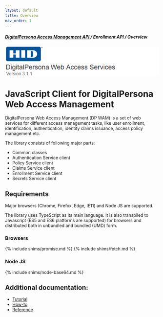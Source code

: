```yaml
---
layout: default
title: Overview
nav_order: 1
---
```

##### [DigitalPersona Access Management API ](https://hidglobal.github.io/digitalpersona-access-management-api/)/ Enrollment API / Overview  
![](docs/assets/HID-DPAM-svcs.png)  

# JavaScript Client for DigitalPersona Web Access Management

DigitalPersona Web Access Management (DP WAM) is a set of web services 
for different access management tasks, like user enrollment, identification,
authentication, identity claims issuance, access policy management etc.

The library consists of following major parts:

* Common classes
* Authentication Service client
* Policy Service client
* Claims Service client
* Enrollment Service client
* Secrets Service client

## Requirements

Major browsers (Chrome, Firefox, Edge, IE11) and Node JS are supported.

The library uses TypeScript as its main language.
It is also transpiled to Javascript (ES5 and ES6 platforms are supported) 
for browsers and distributed both in unbundled and bundled (UMD) form.

### Browsers

{% include shims/promise.md %}
{% include shims/fetch.md %}

### Node JS

{% include shims/node-base64.md %}

## Additional documentation:

* [Tutorial](./tutorial.md)
* [How-to](./how-to.md)
* [Reference](./reference.md)
